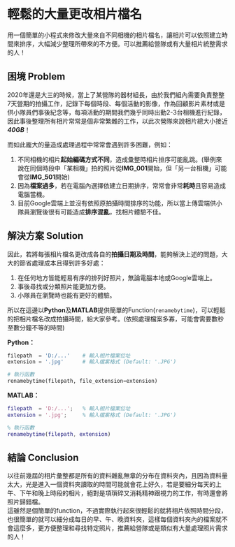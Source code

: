# 輕鬆的大量更改相片檔名
用一個簡單的小程式來修改大量來自不同相機的相片檔名，讓相片可以依照建立時間來排序，大幅減少整理所帶來的不方便。可以推薦給營隊或有大量相片統整需求的人！

## 困境 Problem
2020年還是大三的時候，當上了某營隊的器材組長，由於我們組內需要負責整整7天營期的拍攝工作，記錄下每個時段、每個活動的影像，作為回顧影片素材或是供小隊員們事後紀念等，每項活動的期間我們幾乎同時出動2-3台相機進行紀錄，因此事後整理所有相片常常是個非常繁雜的工作，以此次營隊來說相片總大小接近***40GB***！

而如此龐大的量造成處理過程中常常會遇到許多困難，例如：
1. 不同相機的相片**起始編碼方式不同**，造成彙整時相片排序可能亂跳。(舉例來說在同個時段中「某相機」拍的照片從**IMG_001**開始，但「另一台相機」可能會從**IMG_501**開始)
2. 因為**檔案過多**，若在電腦內選擇依建立日期排序，常常會非常**耗時**且容易造成電腦當機。
3. 目前Google雲端上並沒有依照原拍攝時間排序的功能，所以當上傳雲端供小隊員瀏覽後很有可能造成**排序混亂**，找相片體驗不佳。

## 解決方案 Solution
因此，若將每張相片檔名更改成各自的**拍攝日期及時間**，能夠解決上述的問題，大大的節省處理成本且得到許多好處：
1. 在任何地方皆能輕易有序的排列好照片，無論電腦本地或Google雲端上。
2. 事後尋找或分類照片能更加方便。
3. 小隊員在瀏覽時也能有更好的體驗。

所以在這邊以**Python**及**MATLAB**提供簡單的Function(```renamebytime```)，可以輕鬆的把相片檔名改成拍攝時間，給大家參考。(依照處理檔案多寡，可能會需要數秒至數分鐘不等的時間)

**Python：**
```Python
filepath  = 'D:/...'    # 輸入相片檔案位址
extension = '.jpg'      # 輸入檔案格式 (Default: '.JPG')

# 執行函數
renamebytime(filepath, file_extension=extension)
```

**MATLAB：**
```Matlab
filepath  = 'D:/...';   % 輸入相片檔案位址
extension = '.jpg';     % 輸入檔案格式 (Default: '.JPG')

% 執行函數
renamebytime(filepath, extension)
```

## 結論 Conclusion
以往前幾屆的相片彙整都是所有的資料雜亂無章的分布在資料夾內，且因為資料量太大，光是進入一個資料夾讀取的時間可能就會花上好久，若是要細分每天的上午、下午和晚上時段的相片，絕對是項瑣碎又消耗精神跟視力的工作，有時還會將照片歸錯檔。\
這雖然是個簡單的function，不過實際執行起來很輕鬆的就將相片依照時間分段，也很簡單的就可以細分成每日的早、午、晚資料夾，這樣每個資料夾內的檔案就不會這麼多，更方便整理和尋找特定照片，推薦給營隊或是類似有大量處理照片需求的人！
